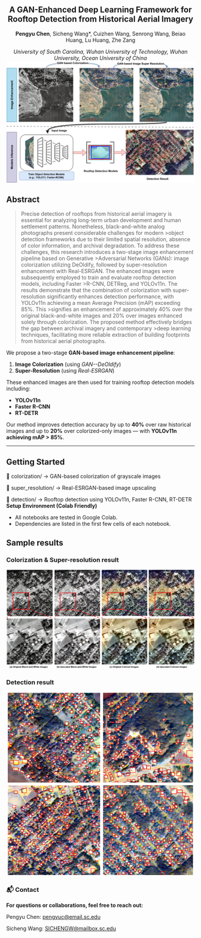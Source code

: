 <div align="center">

## A GAN-Enhanced Deep Learning Framework for Rooftop Detection from Historical Aerial Imagery

**Pengyu Chen**, Sicheng Wang*, Cuizhen Wang, Senrong Wang, Beiao Huang, Lu Huang, Zhe Zang  

*University of South Carolina, Wuhan University of Technology, Wuhan University, Ocean University of China*  
![](docs/framework.png)
</div>

## Abstract

>Precise detection of rooftops from historical aerial imagery is essential for analyzing long-term urban development and human settlement patterns. Nonetheless, black-and-white analog photographs present considerable challenges for modern >object detection frameworks due to their limited spatial resolution, absence of color information, and archival degradation. To address these challenges, this research introduces a two-stage image enhancement pipeline based on Generative >Adversarial Networks (GANs): image colorization utilizing DeOldify, followed by super-resolution enhancement with Real-ESRGAN. The enhanced images were subsequently employed to train and evaluate rooftop detection models, including Faster >R-CNN, DETReg, and YOLOv11n. The results demonstrate that the combination of colorization with super-resolution significantly enhances detection performance, with YOLOv11n achieving a mean Average Precision (mAP) exceeding 85\%. This >signifies an enhancement of approximately 40\% over the original black-and-white images and 20\% over images enhanced solely through colorization. The proposed method effectively bridges the gap between archival imagery and contemporary >deep learning techniques, facilitating more reliable extraction of building footprints from historical aerial photographs.

We propose a two-stage **GAN-based image enhancement pipeline**:
1. **Image Colorization** (using *GAN--DeOldify*)
2. **Super-Resolution** (using *Real-ESRGAN*)

These enhanced images are then used for training rooftop detection models including:
- **YOLOv11n**
- **Faster R-CNN**
- **RT-DETR**

Our method improves detection accuracy by up to **40%** over raw historical images and up to **20%** over colorized-only images — with **YOLOv11n achieving mAP > 85%**.

---


## Getting Started
📁 colorization/         → GAN-based colorization of grayscale images

📁 super_resolution/     → Real-ESRGAN-based image upscaling

📁 detection/            → Rooftop detection using YOLOv11n, Faster R-CNN, RT-DETR
**Setup Environment (Colab Friendly)**
- All notebooks are tested in Google Colab.
- Dependencies are listed in the first few cells of each notebook.

## Sample results
### Colorization & Super-resolution result
<div align="center">
  
![](docs/upscaled_combined.png)
</div>

### Detection result
<div align="center">
  
  <img src="docs/test_results.png" alt="Test Results" width="500"/>
</div>

### 📬 Contact
**For questions or collaborations, feel free to reach out:**

Pengyu Chen: pengyuc@email.sc.edu 

Sicheng Wang: SICHENGW@mailbox.sc.edu
